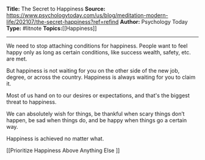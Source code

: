 **Title:** The Secret to Happiness
**Source:** https://www.psychologytoday.com/us/blog/meditation-modern-life/202107/the-secret-happiness?ref=refind
**Author:** Psychology Today
**Type:** #litnote 
**Topics:**[[Happiness]]

----

We need to stop attaching conditions for happiness. People want to feel happy only as long as certain conditions, like success wealth, safety, etc. are met.
 
But happiness is not waiting for you on the other side of the new job, degree, or across the country. Happiness is always waiting for you to claim it.

Most of us hand  on to our desires or expectations, and that's the biggest threat to happiness.

We can absolutely wish for things, be thankful when scary things don’t happen, be sad when things do, and be happy when things go a certain way.

Happiness is achieved no matter what.

[[Prioritize Happiness Above Anything Else ]]